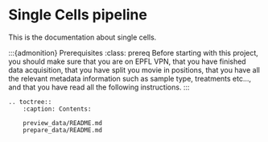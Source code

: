 # Single Cells pipeline

This is the documentation about single cells.

:::{admonition} Prerequisites
:class: prereq
Before starting with this project, you should make sure that you are on EPFL VPN, that you have finished data acquisition, that you have split you movie in positions, that you have all the relevant metadata information such as sample type, treatments etc..., and that you have read all the following instructions.
:::

```{eval-rst}
.. toctree::
    :caption: Contents:
    
    preview_data/README.md
    prepare_data/README.md
```